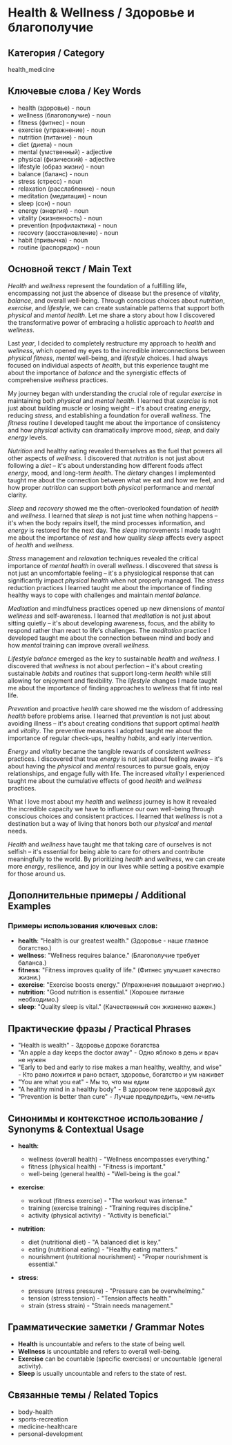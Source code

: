 # Health & Wellness / Здоровье и благополучие

## Категория / Category
health_medicine

## Ключевые слова / Key Words
- health (здоровье) - noun
- wellness (благополучие) - noun
- fitness (фитнес) - noun
- exercise (упражнение) - noun
- nutrition (питание) - noun
- diet (диета) - noun
- mental (умственный) - adjective
- physical (физический) - adjective
- lifestyle (образ жизни) - noun
- balance (баланс) - noun
- stress (стресс) - noun
- relaxation (расслабление) - noun
- meditation (медитация) - noun
- sleep (сон) - noun
- energy (энергия) - noun
- vitality (жизненность) - noun
- prevention (профилактика) - noun
- recovery (восстановление) - noun
- habit (привычка) - noun
- routine (распорядок) - noun

## Основной текст / Main Text

*Health* and *wellness* represent the foundation of a fulfilling life, encompassing not just the absence of disease but the presence of *vitality*, *balance*, and overall well-being. Through conscious choices about *nutrition*, *exercise*, and *lifestyle*, we can create sustainable patterns that support both *physical* and *mental* *health*. Let me share a story about how I discovered the transformative power of embracing a holistic approach to *health* and *wellness*.

Last *year*, I decided to completely restructure my approach to *health* and *wellness*, which opened my eyes to the incredible interconnections between *physical* *fitness*, *mental* well-being, and *lifestyle* choices. I had always focused on individual aspects of *health*, but this experience taught me about the importance of *balance* and the synergistic effects of comprehensive *wellness* practices.

My journey began with understanding the crucial role of regular *exercise* in maintaining both *physical* and *mental* *health*. I learned that *exercise* is not just about building muscle or losing weight – it's about creating *energy*, reducing *stress*, and establishing a foundation for overall *wellness*. The *fitness* routine I developed taught me about the importance of consistency and how *physical* activity can dramatically improve mood, *sleep*, and daily *energy* levels.

*Nutrition* and healthy eating revealed themselves as the fuel that powers all other aspects of *wellness*. I discovered that *nutrition* is not just about following a *diet* – it's about understanding how different foods affect *energy*, mood, and long-term *health*. The *dietary* changes I implemented taught me about the connection between what we eat and how we feel, and how proper *nutrition* can support both *physical* performance and *mental* clarity.

*Sleep* and *recovery* showed me the often-overlooked foundation of *health* and *wellness*. I learned that *sleep* is not just time when nothing happens – it's when the body repairs itself, the mind processes information, and *energy* is restored for the next day. The *sleep* improvements I made taught me about the importance of *rest* and how quality *sleep* affects every aspect of *health* and *wellness*.

*Stress* management and *relaxation* techniques revealed the critical importance of *mental* *health* in overall *wellness*. I discovered that *stress* is not just an uncomfortable feeling – it's a physiological response that can significantly impact *physical* *health* when not properly managed. The *stress* reduction practices I learned taught me about the importance of finding healthy ways to cope with challenges and maintain *mental* *balance*.

*Meditation* and mindfulness practices opened up new dimensions of *mental* *wellness* and self-awareness. I learned that *meditation* is not just about sitting quietly – it's about developing awareness, focus, and the ability to respond rather than react to life's challenges. The *meditation* practice I developed taught me about the connection between mind and body and how *mental* training can improve overall *wellness*.

*Lifestyle* *balance* emerged as the key to sustainable *health* and *wellness*. I discovered that *wellness* is not about perfection – it's about creating sustainable *habits* and *routines* that support long-term *health* while still allowing for enjoyment and flexibility. The *lifestyle* changes I made taught me about the importance of finding approaches to *wellness* that fit into real life.

*Prevention* and proactive *health* care showed me the wisdom of addressing *health* before problems arise. I learned that *prevention* is not just about avoiding illness – it's about creating conditions that support optimal *health* and *vitality*. The preventive measures I adopted taught me about the importance of regular check-ups, healthy *habits*, and early intervention.

*Energy* and *vitality* became the tangible rewards of consistent *wellness* practices. I discovered that true *energy* is not just about feeling awake – it's about having the *physical* and *mental* resources to pursue goals, enjoy relationships, and engage fully with life. The increased *vitality* I experienced taught me about the cumulative effects of good *health* and *wellness* practices.

What I love most about my *health* and *wellness* journey is how it revealed the incredible capacity we have to influence our own well-being through conscious choices and consistent practices. I learned that *wellness* is not a destination but a way of living that honors both our *physical* and *mental* needs.

*Health* and *wellness* have taught me that taking care of ourselves is not selfish – it's essential for being able to care for others and contribute meaningfully to the world. By prioritizing *health* and *wellness*, we can create more *energy*, resilience, and joy in our lives while setting a positive example for those around us.

## Дополнительные примеры / Additional Examples

### Примеры использования ключевых слов:
- **health**: "Health is our greatest wealth." (Здоровье - наше главное богатство.)
- **wellness**: "Wellness requires balance." (Благополучие требует баланса.)
- **fitness**: "Fitness improves quality of life." (Фитнес улучшает качество жизни.)
- **exercise**: "Exercise boosts energy." (Упражнения повышают энергию.)
- **nutrition**: "Good nutrition is essential." (Хорошее питание необходимо.)
- **sleep**: "Quality sleep is vital." (Качественный сон жизненно важен.)

## Практические фразы / Practical Phrases

- "Health is wealth" - Здоровье дороже богатства
- "An apple a day keeps the doctor away" - Одно яблоко в день и врач не нужен
- "Early to bed and early to rise makes a man healthy, wealthy, and wise" - Кто рано ложится и рано встает, здоровье, богатство и ум наживет
- "You are what you eat" - Мы то, что мы едим
- "A healthy mind in a healthy body" - В здоровом теле здоровый дух
- "Prevention is better than cure" - Лучше предупредить, чем лечить

## Синонимы и контекстное использование / Synonyms & Contextual Usage

- **health**: 
  - wellness (overall health) - "Wellness encompasses everything."
  - fitness (physical health) - "Fitness is important."
  - well-being (general health) - "Well-being is the goal."

- **exercise**: 
  - workout (fitness exercise) - "The workout was intense."
  - training (exercise training) - "Training requires discipline."
  - activity (physical activity) - "Activity is beneficial."

- **nutrition**: 
  - diet (nutritional diet) - "A balanced diet is key."
  - eating (nutritional eating) - "Healthy eating matters."
  - nourishment (nutritional nourishment) - "Proper nourishment is essential."

- **stress**: 
  - pressure (stress pressure) - "Pressure can be overwhelming."
  - tension (stress tension) - "Tension affects health."
  - strain (stress strain) - "Strain needs management."

## Грамматические заметки / Grammar Notes

- **Health** is uncountable and refers to the state of being well.
- **Wellness** is uncountable and refers to overall well-being.
- **Exercise** can be countable (specific exercises) or uncountable (general activity).
- **Sleep** is usually uncountable and refers to the state of rest.

## Связанные темы / Related Topics

- body-health
- sports-recreation
- medicine-healthcare
- personal-development

